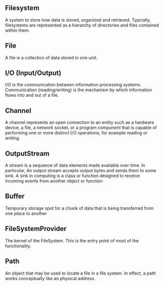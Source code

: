 Filesystem
-----
A system to store how data is stored, organized and retrieved. Typcially, filesystems
are represented as a hierarchy of directories and files contained within them.

File
-----
A file is a collection of data stored in one unit.

I/O (Input/Output)
----
I/O is the communication between information processing systems. Communication (reading/writing)
is the mechanism by which information flows into and out of a file.



Channel 
----
A channel represents an open connection to an entity such as a hardware
device, a file, a network socket, or a program component that is capable of
performing one or more distinct I/O operations, for example reading or
writing.

OutputStream
-----
A stream is a sequence of data elements made available over time. In particular, An output stream 
accepts output bytes and sends them to some sink. A sink in computing is a class or function 
designed to receive incoming events from another object or function

Buffer
----
Temporary storage spot for a chunk of data that is being transferred from one place to another



FileSystemProvider
-----
The kernel of the FileSystem. This is the entry point of most of the functionality.

Path
-----
An object that may be used to locate a file in a file system. In effect, a path works conceptually
like an physical address.